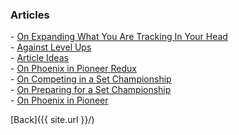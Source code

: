 ### Articles

\- [On Expanding What You Are Tracking In Your Head](./expanding-tracking.md)  
\- [Against Level Ups](./against-level-ups)  
\- [Article Ideas](./article-ideas.md)  
\- [On Phoenix in Pioneer Redux](./on-phoenix-redux.md)  
\- [On Competing in a Set Championship](./set-championship-participation.md)  
\- [On Preparing for a Set Championship](./set-championship-prep.md)  
\- [On Phoenix in Pioneer](./on-phoenix.md)

[Back]({{ site.url }}/)